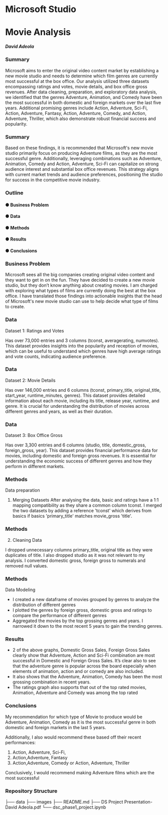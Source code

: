 # Microsoft Studio

# Movie Analysis

##### David Adeola

### Summary

Microsoft aims to enter the original video content market by establishing a new movie studio
and needs to determine which film genres are currently most successful at the box office. Our
analysis utilized three datasets encompassing ratings and votes, movie details, and box office
gross revenues. After data cleaning, preparation, and exploratory data analysis, we identified
that the genres Adventure, Animation, and Comedy have been the most successful in both
domestic and foreign markets over the last five years. Additional promising genres include
Action, Adventure, Sci-Fi, Action, Adventure, Fantasy, Action, Adventure, Comedy, and Action,
Adventure, Thriller, which also demonstrate robust financial success and popularity.

### Summary

Based on these findings, it is recommended that Microsoft's new movie studio
primarily focus on producing Adventure films, as they are the most successful
genre. Additionally, leveraging combinations such as Adventure, Animation,
Comedy and Action, Adventure, Sci-Fi can capitalize on strong audience interest
and substantial box office revenues. This strategy aligns with current market
trends and audience preferences, positioning the studio for success in the
competitive movie industry.

### Outline

#### ● Business Problem

#### ● Data

#### ● Methods

#### ● Results

#### ● Conclusions

### Business Problem

Microsoft sees all the big companies creating original video content and they
want to get in on the fun. They have decided to create a new movie studio, but
they don’t know anything about creating movies. I am charged with exploring
what types of films are currently doing the best at the box office. I have translated
those findings into actionable insights that the head of Microsoft's new movie
studio can use to help decide what type of films to create.

### Data

Dataset 1: Ratings and Votes

Has over 73,000 entries and 3 columns (tconst, averagerating, numvotes). This
dataset provides insights into the popularity and reception of movies, which can
be useful to understand which genres have high average ratings and vote counts,
indicating audience preference.

### Data

Dataset 2: Movie Details

Has over 146,000 entries and 6 columns (tconst, primary_title, original_title,
start_year, runtime_minutes, genres). This dataset provides detailed information
about each movie, including its title, release year, runtime, and genre. It is crucial
for understanding the distribution of movies across different genres and years, as
well as their duration.

### Data

Dataset 3: Box Office Gross

Has over 3,300 entries and 6 columns (studio, title, domestic_gross,
foreign_gross, year). This dataset provides financial performance data for movies,
including domestic and foreign gross revenues. It is essential for understanding
the economic success of different genres and how they perform in different
markets.

### Methods

Data preparation

1. Merging Datasets
   After analysing the data, basic and ratings have a 1:1 mapping compatibility
   as they share a common column tconst. I merged the two datasets by adding
   a reference 'tconst' which derives from basics if basics 'primary_title'
   matches movie_gross 'title'.

### Methods

2. Cleaning Data

I dropped unnecessary columns primary_title, original title as they were
duplicates of title. I also dropped studio as it was not relevant to my analysis. I
converted domestic gross, foreign gross to numerals and removed null values.

### Methods

Data Modeling

- I created a new dataframe of movies grouped by genres to analyze the
  distribution of different genres
- I plotted the genres by foreign gross, domestic gross and ratings to compare
  the performance of different genres
- Aggregated the movies by the top grossing genres and years. I narrowed it
  down to the most recent 5 years to gain the trending genres.

### Results

- 2 of the above graphs, Domestic Gross Sales, Foreign Gross Sales clearly
  show that Adventure, Action and Sci-Fi combination are most successful in
  Domestic and Foreign Gross Sales. It’s clear also to see that the adventure
  genre is popular across the board especially when elements of animation,
  action and or comedy are also included.
- It also shows that the Adventure, Animation, Comedy has been the most
  grossing combination in recent years.
- The ratings graph also supports that out of the top rated movies, Animation,
  Adventure and Comedy was among the top rated

### Conclusions

My recommendation for which type of Movie to produce would be
Adventure, Animation, Comedy as it is the most successful genre in both domestic
and foreign markets in the last 5 years.

Additionally, I also would recommend these based off their recent performances:

1. Action, Adventure, Sci-Fi,
2. Action,Adventure, Fantasy
3. Action,Adventure, Comedy or Action, Adventure, Thriller

Conclusively, I would recommend making Adventure films which are the most
successful

### Repository Structure

├── data
├── images
├── README.md
├── DS Project Presentation-David Adeola.pdf
└── dsc_phase1_project.ipynb
